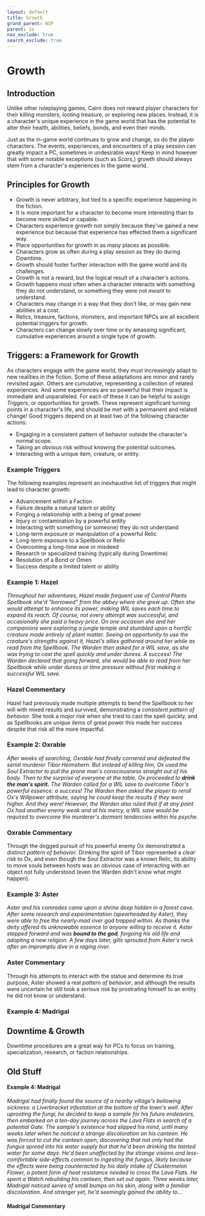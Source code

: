 ```yaml
---
layout: default
title: Growth
grand_parent: WIP
parent: 2e
nav_exclude: true
search_exclude: true
---
```


# Growth

## Introduction

Unlike other roleplaying games, Cairn does not reward player characters for their killing monsters, looting treasure, or exploring new places. Instead, it is a character's unique experience in the game world that has the potential to alter their health, abilities, beliefs, bonds, and even their minds.

Just as the in-game world continues to grow and change, so do the player characters. The events, experiences, and encounters of a play session can greatly impact a PC, sometimes in undesirable ways! Keep in mind however that with some notable exceptions (such as _Scars_,) growth should always stem from a character's experiences in the game world. 

## Principles for Growth

- Growth is never arbitrary, but tied to a specific experience happening in the fiction.
- It is more important for a character to become more interesting than to become more skilled or capable.
- Characters experience growth not simply because they've gained a new experience but because that experience has effected them a significant way.
- Place opportunities for growth in as many places as possible.
- Characters grow as often during a play session as they do during Downtime.
- Growth should foster further interaction with the game world and its challenges.
- Growth is not a reward, but the logical result of a character's actions.
- Growth happens most often when a character interacts with something they do not understand, or something they were not _meant_ to understand.
- Characters may change in a way that they don't like, or may gain new abilities at a cost.
- Relics, treasure, factions, monsters, and important NPCs are all excellent potential triggers for growth.
- Characters can change slowly over time or by amassing significant, cumulative experiences around a single type of growth. 

## Triggers: a Framework for Growth

As characters engage with the game world, they must increasingly adapt to new realities in the fiction. Some of these adaptations are minor and rarely revisited again. Others are cumulative, representing a collection of related experiences. And some experiences are so powerful that their impact is immediate and unparalleled. For each of these it can be helpful to assign _Triggers_, or opportunities for growth. These represent significant turning points in a character's life, and should be met with a permanent and related change! Good triggers depend on at least two of the following character actions:

- Engaging in a consistent pattern of behavior outside the character's normal scope.  
- Taking an obvious risk without knowing the potential outcomes.
- Interacting with a unique item, creature, or entity.

### Example Triggers

The following examples represent an inexhaustive list of triggers that might lead to character growth: 

- Advancement within a Faction
- Failure despite a natural talent or ability
- Forging a relationship with a being of great power
- Injury or contamination by a powerful entity
- Interacting with something (or someone) they do not understand
- Long-term exposure or manipulation of a powerful Relic
- Long-term exposure to a Spellbook or Relic
- Overcoming a long-time woe or misdeed
- Research or specialized training (typically during Downtime)
- Resolution of a Bond or Omen
- Success despite a limited talent or ability

### Example 1: Hazel

_Throughout her adventures, Hazel made frequent use of  _Control Plants_ Spellbook she'd "borrowed" from the abbey where she grew up. Often she would attempt to enhance its power, making WIL saves each time to expand its reach. Of course, not every attempt was successful, and occasionally she paid a heavy price. On one occasion she and her companions were exploring a jungle temple and stumbled upon a horrific creature made entirely of plant matter. Seeing an opportunity to use the creature's strengths against it, Hazel's allies gathered around her while as read from the Spellbook. The Warden then asked for a WIL save, as she was trying to cast the spell quickly and under duress. A success! The Warden declared that going forward, she would be able to read from her Spellbook while under duress or time pressure _without_ first making a successful WIL save._ 

### Hazel Commentary

Hazel had previously made multiple attempts to bend the Spellbook to her will with mixed results and survived, demonstrating a _consistent pattern of behavior._ She took a _major risk_ when she tried to cast the spell quickly, and as Spellbooks are _unique items_ of great power this made her success despite that risk all the more impactful. 

### Example 2: Oxrable

_After weeks of searching, Oxrable had finally cornered and defeated the serial murderer Tibor Heimshern. But instead of killing him, Ox used the Soul Extractor to pull the prone man's consciousness straight out of his body. Then to the surprise of everyone at the table, Ox proceeded to **drink the man's spirit.** The Warden called for a WIL save to overcome Tibor's powerful essence: a success! The Warden then asked the player to reroll Ox's Willpower attribute, saying he could keep the results if they were higher. And they were! However, the Warden also ruled that if at any point Ox had another enemy weak and at his mercy, a WIL save would be required to overcome the murderer's dormant tendencies within his psyche._

### Oxrable Commentary

Through the dogged pursuit of his powerful enemy Ox demonstrated a distinct _pattern of behavior_. Drinking the spirit of Tibor represented a _clear risk_ to Ox, and even though the Soul Extractor was a known Relic, its ability to move souls between hosts was an obvious case of interacting with an object not fully understood (even the Warden didn't know what might happen). 

### Example 3: Aster

_Aster and his comrades came upon a shrine deep hidden in a forest cave. After some research and experimentation (spearheaded by Aster), they were able to free the nearly-mad river god trapped within. As thanks the deity offered its unknowable essence to anyone willing to receive it. Aster stepped forward and was **bound to the god**, forgoing his old life and adopting a new religion. A few days later, gills sprouted from Aster's neck after an impromptu dive in a raging river._

### Aster Commentary

Through his attempts to interact with the statue and determine its true purpose, Aster showed a real _pattern of behavior_, and although the results were uncertain he still took a _serious risk_ by prostrating himself to an entity he did not know or understand.  


### Example 4: Madrigal





## Downtime & Growth

Downtime procedures are a great way for PCs to focus on training, specialization, research, or faction relationships.


## Old Stuff


#### Example 4: Madrigal

_Madrigal had finally found the source of a nearby village's bellowing sickness: a Liverbracket infestation at the bottom of the town's well. After uprooting the fungi, he decided to keep a sample for his future endeavors, then embarked on a ten-day journey across the Lava Flats in search of a potential Gate. The sample's existence had slipped his mind, until many weeks later when he noticed a strange discoloration on his canteen. He was forced to cut the canteen open, discovering that not only had the fungus spread into his water supply but that he'd been drinking the tainted water for some days. He'd been unaffected by the strange visions and less-comfortable side-effects common to ingesting the fungus, likely because the effects were being counteracted by his daily intake of Clustermelon Flower, a potent form of heat resistance needed to cross the Lava Flats. He spent a Watch rebuilding his canteen, then set out again. Three weeks later, Madrigal noticed series of small bumps on his skin, along with a familiar discoloration. And stranger yet, he'd seemingly gained the ability to..._ 


#### Madrigal Commentary